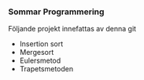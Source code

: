 ### Sommar Programmering
Följande projekt innefattas av denna git
* Insertion sort
* Mergesort
* Eulersmetod
* Trapetsmetoden
